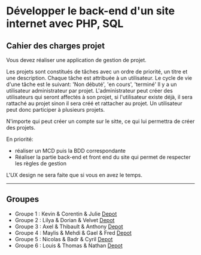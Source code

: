 # Développer le back-end d'un site internet avec PHP, SQL

## Cahier des charges projet

Vous devez réaliser une application de gestion de projet.

Les projets sont constitués de tâches avec un ordre de priorité, un titre et une description.
Chaque tâche est attribuée à un utilisateur.
Le cycle de vie d'une tâche est le suivant: 'Non débuté', 'en cours', 'terminé'
Il y a un utilisateur administrateur par projet.
L'administrateur peut créer des utilisateurs qui seront affectés à son projet, si l'utilisateur existe déjà, il sera rattaché au projet sinon il sera créé et rattacher au projet.
Un utilisateur peut donc participer à plusieurs projets.

N'importe qui peut créer un compte sur le sitte, ce qui lui permettra de créer des projets.

En priorité:
- réaliser un MCD puis la BDD correspondante
- Réaliser la partie back-end et front end du site qui permet de respecter les règles de gestion

L'UX design ne sera faite que si vous en avez le temps.

---

## Groupes

 - Groupe 1 : Kevin & Corentin & Julie [Depot]()
 - Groupe 2 : Lilya & Dorian & Velvet [Depot]()
 - Groupe 3 : Axel & Thibault & Anthony [Depot]()
 - Groupe 4 : Maylis & Mehdi & Gael & Fred [Depot]()
 - Groupe 5 : Nicolas & Badr & Cyril [Depot]()
 - Groupe 6 : Louis & Thomas & Nathan [Depot]()
